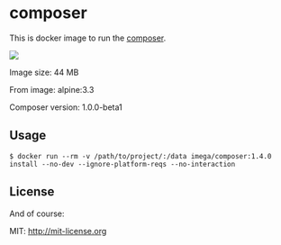 # composer
This is docker image to run the [composer](https://getcomposer.org).

[![](https://badge.imagelayers.io/imega/composer:1.4.0.svg)](https://imagelayers.io/?images=imega/composer:1.4.0 'Get your own badge on imagelayers.io')

Image size: 44 MB

From image: alpine:3.3

Composer version: 1.0.0-beta1

## Usage

```
$ docker run --rm -v /path/to/project/:/data imega/composer:1.4.0 install --no-dev --ignore-platform-reqs --no-interaction
```
## License

And of course:

MIT: http://mit-license.org
